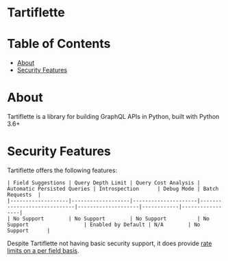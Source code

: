 # Tartiflette

# Table of Contents
* [About](#About)
* [Security Features](#Security-Features)

# About
Tartiflette is a library for building GraphQL APIs in Python, built with Python 3.6+

# Security Features
Tartiflette offers the following features:

```
| Field Suggestions | Query Depth Limit | Query Cost Analysis | Automatic Persisted Queries | Introspection      | Debug Mode | Batch Requests  |
|-------------------|-------------------|---------------------|-----------------------------|--------------------|------------|-----------------|
| No Support        | No Support        | No Support          | No Support                  | Enabled by Default | N/A        | No Support      |
```

Despite Tartiflette not having basic security support, it does provide [rate limits on a per field basis](https://tartiflette.io/docs/tutorial/rate-limit-fields-with-directives).
